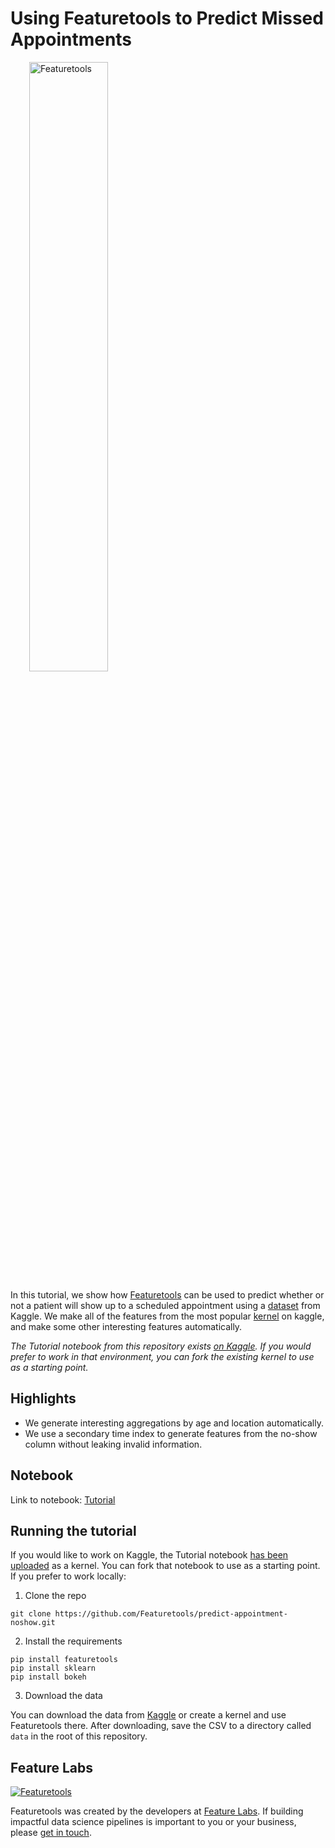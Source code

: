 # Using Featuretools to Predict Missed Appointments

<a style="margin:30px" href="https://www.featuretools.com">
    <img width=50% src="https://www.featuretools.com/wp-content/uploads/2017/12/FeatureLabs-Logo-Tangerine-800.png" alt="Featuretools" />
</a>

In this tutorial, we show how [Featuretools](https://www.featuretools.com) can be used to predict whether or not a patient will show up to a scheduled appointment using a [dataset](https://www.kaggle.com/joniarroba/noshowappointments) from Kaggle. We make all of the features from the most popular [kernel](https://www.kaggle.com/somrikbanerjee/predicting-show-up-no-show) on kaggle, and make some other interesting features automatically.

*The Tutorial notebook from this repository exists [on Kaggle](https://www.kaggle.com/sjrothsc/using-featuretools-for-missed-appointments). If you would prefer to work in that environment, you can fork the existing kernel to use as a starting point.*

## Highlights

* We generate interesting aggregations by age and location automatically.
* We use a secondary time index to generate features from the no-show column without leaking invalid information.


## Notebook

Link to notebook: [Tutorial](Tutorial.ipynb)


## Running the tutorial
If you would like to work on Kaggle, the Tutorial notebook [has been uploaded](https://www.kaggle.com/sjrothsc/using-featuretools-for-missed-appointments) as a kernel. You can fork that notebook to use as a starting point. If you prefer to work locally:
1. Clone the repo

```
git clone https://github.com/Featuretools/predict-appointment-noshow.git
```

2. Install the requirements

```
pip install featuretools
pip install sklearn
pip install bokeh
```

3. Download the data

You can download the data from [Kaggle](https://www.kaggle.com/joniarroba/noshowappointments) or create a kernel and use Featuretools there. After downloading, save the CSV to a directory called `data` in the root of this repository.

## Feature Labs


<a href="https://www.featurelabs.com/">
    <img src="http://www.featurelabs.com/wp-content/uploads/2017/12/logo.png" alt="Featuretools" />
</a>


Featuretools was created by the developers at [Feature Labs](https://www.featurelabs.com/). If building impactful data science pipelines is important to you or your business, please [get in touch](https://www.featurelabs.com/contact.html).
